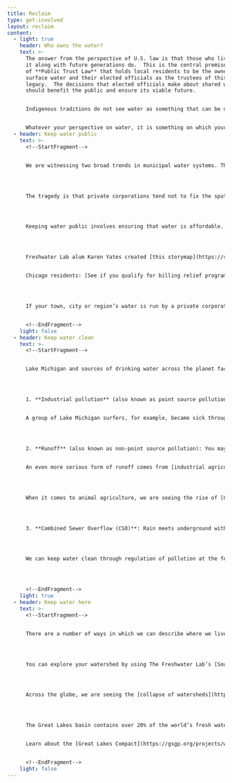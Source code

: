 ```yaml
---
title: Reclaim
type: get-involved
layout: reclaim
content:
  - light: true
    header: Who owns the water?
    text: >-
      The answer from the perspective of U.S. law is that those who live around
      it along with future generations do.  This is the central premise
      of **Public Trust Law** that holds local residents to be the owners of
      surface water and their elected officials as the trustees of this valuable
      legacy.  The decisions that elected officials make about shared water
      should benefit the public and ensure its viable future.


      Indigenous traditions do not see water as something that can be owned by the public or by anyone else.  Instead water is a life-giving mother and a relative who sustains you and whose health you treat with great care.  From this perspective, water, fish, trees and other living things are relatives who should not be harmed or commodified.


      Whatever your perspective on water, it is something on which your life depends and your community requires for self-protection and future possibilities.  By reclaiming it, you can assert your right or your relationship with water and engage ways of preserving it and adopting practices of mutual benefit.
  - header: Keep water public
    text: >-
      <!--StartFragment-->


      We are witnessing two broad trends in municipal water systems. The first is disenfranchisement of the public from its drinking water and sewer infrastructure. This occurs through water shutoffs to homes for non-payment; lack of bill affordability; the contamination of drinking water; unpublished and incomplete water quality reports; deregulation of water pollution; and crumbling water infrastructure. The second trend is privatization in which the municipality and the public loses control over their water systems. This occurs through the bottling of water by global corporations and selling it back to residents at inflated prices. It also transpires when corporations take over water and sewer systems. Most municipalities privatize because federal funding has been slashed by 74% since 1977 and because they do not claim ownership of the revenue streams from public water.




      The tragedy is that private corporations tend not to fix the sputtering systems.  They often run them into the ground leaving residents with higher bills, less public accountability and lead pipe crises (often from transitions to ‘cheaper’ sources of water, [as happened in University Park, Illinois in 2019](https://www.chicagotribune.com/suburbs/daily-southtown/ct-sta-university-park-water-quality-response-st-0929-20200928-vmntvcqmtnbrxgxurdq5bdcwgu-story.html)). Worst of all, the municipality loses significant revenue as the corporations reap record profits. For example, as the State of Illinois faces massive budget shortfalls, the private corporation (Illinois) American Water has achieved an all-time high of profit shares.  This is, in part, due to laws that enable water corporations to increase their profits by acquiring new water and wastewater systems. Listen to [The Water Chronicles](https://feeds.buzzsprout.com/1041286.rss) podcast for a deep dive into water privatization in Illinois.




      Keeping water public involves ensuring that water is affordable. Advocate for a water affordability plan in your city or town. [We the People Detroit](https://detroitmi.gov/Portals/0/docs/DWSD/BRPA%20Presentation.pdf), [US Water Alliance](http://uswateralliance.org/wec), [Food and Water Watch](https://www.foodandwaterwatch.org/campaign/public-water-all) can all help in understanding and creating a water affordability plan.




      Freshwater Lab alum Karen Yates created [this storymap](https://storymaps.arcgis.com/stories/991376fea3994bcf984eb3ba6991c740) to understand The Water For All Ordinance in Chicago.


      Chicago residents: [See if you qualify for billing relief program](https://chicago.docugateway.com/main/guest/billing_relief/).




      If your town, city or region’s water is run by a private corporation, then you can join the push to [remunicipalize water systems](https://www.youtube.com/watch?v=BlSM1TPm_k8), which means bringing  them back under public control. This has been [done successfully](http://www.remunicipalisation.org/front/page/home) in cities around the world, consistently leading to savings for both municipalities and their water customers. [It often brings other social benefits](https://www.municipalservicesproject.org/remunicipalization), including improved public accountability and transparency, more equitable water access and increased investment in water system safety.


      <!--EndFragment-->
    light: false
  - header: Keep water clean
    text: >-
      <!--StartFragment-->


      Lake Michigan and sources of drinking water across the planet face three main perils:




      1. **Industrial pollution** (also known as point source pollution): pours in through a pipe or when a factory or refinery malfunctions and spills.  The Clean Water Act limits the piped pollution that factories can dump in water.  Although we are rarely informed of them, spills are fairly frequent.  This can lead to chemical exposure and public health risks about which the public knows little.


      A group of Lake Michigan surfers, for example, became sick through exposure to hexavalent chromium from an U.S. Steel factory spill. They took matters into their own hands and [initiated a struggle with the corporation to limit its pollution of Lake Michigan](https://www.surfrider.org/coastal-blog/entry/surfrider-holds-u.s.-steel-accountable-for-lake-michigan-pollution).  




      2. **Runoff** (also known as non-point source pollution): You may have noticed the changing nature of rainstorms.  Due to climate change, precipitation can take the form of a rain event in which a high volume of rain falls in a short period of time and overwhelms the built environment. Think of the trash and the oil slicks on the street, rain can wash this into your drinking water. 


      An even more serious form of runoff comes from [industrial agriculture](http://freshwaterstories.com/stories/farming/), which looks to eke the highest yield and profits out of the lowest investment. This occurs largely through the application of fertilizers that spur growth with concentrated nitrogen and phosphorus. As the building blocks of life, nitrogen and phosphorus cause plants to grow rapidly. When the rain carries them into bodies of water, they [fuel harmful algal blooms](https://www.epa.gov/nutrientpollution/harmful-algal-blooms) that can make water undrinkable and inaccessible.




      When it comes to animal agriculture, we are seeing the rise of [Concentrated Area Feeding Operations](https://www.sierraclub.org/michigan/why-are-cafos-bad) (CAFOs) where meat and dairy products are produced by concentrating the highest number of animals in the smallest area. In order to keep yields high, these animals are often pumped with antibiotics and steroids. Furthermore, untreated animal urine and feces run into rivers and lakes, contaminating drinking water and contributing to harmful algal blooms. You can also [learn more about CAFOs](https://www.sierraclub.org/michigan/why-are-cafos-bad#water) and advocate to [keep CAFOs out of your watershed](https://www.sierraclub.org/michigan/how-stop-approval-new-cafo).




      3. **Combined Sewer Overflow (CSO)**: Rain meets underground with the water used in homes and businesses when there is a combined sewer system like in Chicago. When all the water sent down the drain meets with water from a rain event, it can quickly exceed the caverns and quarries built to hold it. There is nowhere else for the water to go but up into streets and basements or out through outfall pipes into the river and lake. During severe rain events, a plume of untreated sewage can feather out from the Chicago River into the Lake Michigan water supply.




      We can keep water clean through regulation of pollution at the federal, state, city and neighborhood levels. Although environmental regulation has recently been politicized, the signature Clean Water Act was born of bipartisan agreement that safe water benefits everyone.  Resist a deregulatory agenda that looks to confer yet more money to a handful of industrialists at the expense of the greater good. States have the right to implement water regulations that surpass the federal Clean Water Act. It is high time to do so around the Great Lakes!




      <!--EndFragment-->
    light: true
  - header: Keep water here
    text: >-
      <!--StartFragment-->


      There are a number of ways in which we can describe where we live: our neighborhood, our city, our state or our country. Such descriptions of place follow lines of property, zoning and transportation. You might also consider your place in terms of watershed. Residents of a given watershed have shared interests in keeping their drinking water as safe as possible.




      You can explore your watershed by using The Freshwater Lab’s [Source-Path-People tool](http://freshwaterstories.com/get-involved/).




      Across the globe, we are seeing the [collapse of watersheds](https://www.nytimes.com/2021/08/27/sunday-review/colorado-river-drying-up.html?searchResultPosition=2) due to climate change and over extraction. Along with keeping an eye on the quality of your water, pay attention to water quantity. Which sectors receive the biggest piece of the water pie? Which communities receive the least amount of water at the highest cost? If water use persists at current rates, then how much will be left in five, ten or fifty years?




      The Great Lakes basin contains over 20% of the world’s fresh water, but it is not immune to depletion. The Great Lakes Compact oversees how much water is allowed to leave the Great Lakes basin. It is a vital piece of legislation that protects the interests of Great Lakes residents.  


      Learn about the [Great Lakes Compact](https://gsgp.org/projects/water-management/great-lakes-agreement-and-compact/) and share how it can be implemented and improved in the future.


      <!--EndFragment-->
    light: false
---
```

